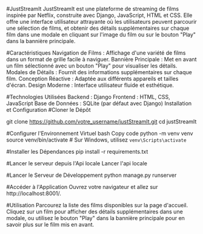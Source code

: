 #JustStreamIt
JustStreamIt est une plateforme de streaming de films inspirée par Netflix, construite avec Django, JavaScript, HTML et CSS. Elle offre une interface utilisateur attrayante où les utilisateurs peuvent parcourir une sélection de films, et obtenir des détails supplémentaires sur chaque film dans une modale en cliquant sur l'image du film ou sur le bouton "Play" dans la bannière principale.

#Caractéristiques
Navigation de Films : Affichage d'une variété de films dans un format de grille facile à naviguer.
Bannière Principale : Met en avant un film sélectionné avec un bouton "Play" pour visualiser les détails.
Modales de Détails : Fournit des informations supplémentaires sur chaque film.
Conception Réactive : Adaptée aux différents appareils et tailles d'écran.
Design Moderne : Interface utilisateur fluide et esthétique.

#Technologies Utilisées
Backend : Django
Frontend : HTML, CSS, JavaScript
Base de Données : SQLite (par défaut avec Django)
Installation et Configuration
#Cloner le Dépôt

git clone https://github.com/votre_username/justStreamIt.git
cd justStreamIt

#Configurer l'Environnement Virtuel
bash
Copy code
python -m venv venv
source venv/bin/activate  # Sur Windows, utilisez `venv\Scripts\activate`

#Installer les Dépendances
pip install -r requirements.txt

#Lancer le serveur depuis l'Api locale
Lancer l'api locale

#Lancer le Serveur de Développement
python manage.py runserver

#Accéder à l'Application
Ouvrez votre navigateur et allez sur http://localhost:8001/.

#Utilisation
Parcourez la liste des films disponibles sur la page d'accueil. Cliquez sur un film pour afficher des détails supplémentaires dans une modale, ou utilisez le bouton "Play" dans la bannière principale pour en savoir plus sur le film mis en avant.